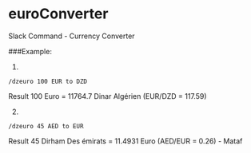 # euroConverter
Slack Command - Currency Converter

###Example:

1.
```SHELL
/dzeuro 100 EUR to DZD
```

Result 100 Euro = 11764.7 Dinar Algérien (EUR/DZD = 117.59)


2.
```SHELL
/dzeuro 45 AED to EUR
```

Result 45 Dirham Des émirats = 11.4931 Euro (AED/EUR = 0.26) - Mataf
